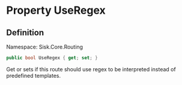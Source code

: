 # Property UseRegex

## Definition
Namespace: Sisk.Core.Routing

```csharp
public bool UseRegex { get; set; }
```

Get or sets if this route should use regex to be interpreted instead of predefined templates.

